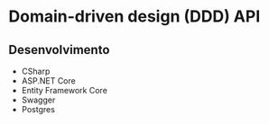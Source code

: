 # Domain-driven design (DDD) API

## Desenvolvimento

* CSharp
* ASP.NET Core
* Entity Framework Core
* Swagger
* Postgres
